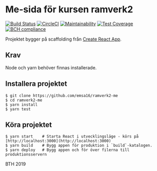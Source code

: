 # Me-sida för kursen ramverk2

[![Build Status](https://travis-ci.org/emsa16/ramverk2-me.svg?branch=master)](https://travis-ci.org/emsa16/ramverk2-me)
[![CircleCI](https://circleci.com/gh/emsa16/ramverk2-me.svg?style=svg)](https://circleci.com/gh/emsa16/ramverk2-me)
[![Maintainability](https://api.codeclimate.com/v1/badges/e01f59ff40dc859e5645/maintainability)](https://codeclimate.com/github/emsa16/ramverk2-me/maintainability)
[![Test Coverage](https://api.codeclimate.com/v1/badges/e01f59ff40dc859e5645/test_coverage)](https://codeclimate.com/github/emsa16/ramverk2-me/test_coverage)
[![BCH compliance](https://bettercodehub.com/edge/badge/emsa16/ramverk2-me?branch=master)](https://bettercodehub.com/results/emsa16/ramverk2-me)

Projektet bygger på scaffolding från [Create React App](https://github.com/facebook/create-react-app).

## Krav
Node och yarn behöver finnas installerade.

## Installera projektet

    $ git clone https://github.com/emsa16/ramverk2-me
    $ cd ramverk2-me
    $ yarn install
    $ yarn test

## Köra projektet

    $ yarn start    # Starta React i utvecklingsläge - körs på [http://localhost:3000](http://localhost:3000)
    $ yarn build    # Bygg appen för produktion i `build`-katalogen.
    $ yarn deploy   # Bygg appen och för över filerna till produktionsservern

BTH 2019
